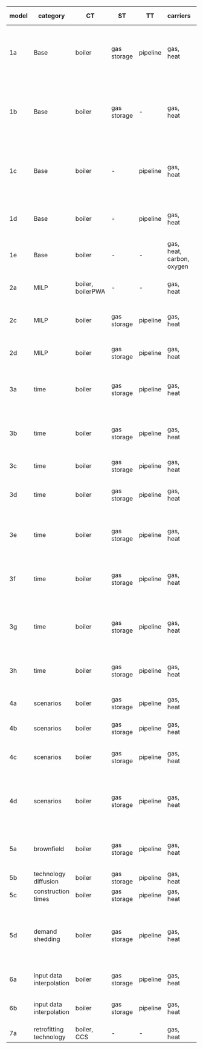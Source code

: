 | **model** | **category**             | **CT**            | **ST**      | **TT**   | **carriers**              | **nodes** | **intra-year** | **inter-year**        | **responsible** | **comment**                                                           |
|-----------|--------------------------|-------------------|-------------|----------|---------------------------|-----------|----------------|-----------------------|----------------|-----------------------------------------------------------------------|
| 1a        | Base                     | boiler            | gas storage | pipeline | gas, heat                 | 2         | 2 TS           | 1 year                | AG             | basic functionality of conversion, storage, transport  technology     |
| 1b        | Base                     | boiler            | gas storage | -        | gas, heat                 | 2         | 2 TS           | 1 year                | LK, AG         | energy system without transport technology, energy to power ratio 1h  |
| 1c        | Base                     | boiler            | -           | pipeline | gas, heat                 | 2         | 1 TS           | 1 year                | LK, AG         | energy system without storage technologies, no transport loss         |
| 1d        | Base                     | boiler            | -           | pipeline | gas, heat                 | 2         | 1 TS           | 1 year                | AG             | transport technology with exponential loss                            |
| 1e        | Base                     | boiler            | -           | -        | gas, heat, carbon, oxygen | 2         | 1 TS           | 1 year                | AG             | 2 input and output carriers                                           |
| 2a        | MILP                     | boiler, boilerPWA | -           | -        | gas, heat                 | 2         | 1 TS           | 1 year                | AG             | conver techs with and without PWA capex                               |
| 2c        | MILP                     | boiler            | gas storage | pipeline | gas, heat                 | 2         | 3 TS           | 1 year                | JM             | min load for all technology types                                     |
| 2d        | MILP                     | boiler            | gas storage | pipeline | gas, heat                 | 2         | 2 TS           | 1 year                | JM             | min capacity for all technoloty types                                 |
| 3a        | time                     | boiler            | gas storage | pipeline | gas, heat                 | 2         | full TS        | 1 year                | JM             | Capacity, Opex yearly depend on maximum demand                        |
| 3b        | time                     | boiler            | gas storage | pipeline | gas, heat                 | 2         | full TS, agg.  | 1 year                | JM             | No values tested. TSA yields different values each run.               |
| 3c        | time                     | boiler            | gas storage | pipeline | gas, heat                 | 2         | 1 TS           | 3 years, PF           | JM             |                                                                       |
| 3d        | time                     | boiler            | gas storage | pipeline | gas, heat                 | 2         | 1 TS           | 3 years, 1 year MF    | JM             | Only Results object is tested: Capacity & Addition                    |
| 3e        | time                     | boiler            | gas storage | pipeline | gas, heat                 | 2         | 1 TS           | 3 years, 2 year MF    | JM             | Only Results object is tested: Capacity & Addition                    |
| 3f        | time                     | boiler            | gas storage | pipeline | gas, heat                 | 2         | full TS, agg   | 3 years, PF           | JM             | No values tested. TSA yields different values each run.               |
| 3g        | time                     | boiler            | gas storage | pipeline | gas, heat                 | 2         | full TS, agg   | 3 years, 2 year MF    | JM             | No values tested. TSA yields different values each run.               |
| 3h        | time                     | boiler            | gas storage | pipeline | gas, heat                 | 2         | 1 TS           | 3 years, PF, biannual | JB             | Test interval between years and related results.                      |
| 4a        | scenarios                | boiler            | gas storage | pipeline | gas, heat                 | 2         | 1 TS           | 1 year                | AG             | test general scenario behavior                                        |
| 4b        | scenarios                | boiler            | gas storage | pipeline | gas, heat                 | 2         | 1 TS           | 1 year                | AG             | test scenario set expansion                                           |
| 4c        | scenarios                | boiler            | gas storage | pipeline | gas, heat                 | 2         | 1 TS           | 1 year                | AG             | test scenarios for system and analysis                                |
| 4d        | scenarios                | boiler            | gas storage | pipeline | gas, heat                 | 2         | 1 TS           | 1 year                | AG             | test list expansion: scenario names, value changes, carrier exclusion |
| 5a        | brownfield               | boiler            | gas storage | pipeline | gas, heat                 | 2         | 1 TS           | 1 year                | JM             | Test capacity addition and capacities existing, also for energy       |
| 5b        | technology diffusion     | boiler            | gas storage | pipeline | gas, heat                 | 2         | 1 TS           | 3 years, PF           | JM             |                                                                       |
| 5c        | construction times       | boiler            | gas storage | pipeline | gas, heat                 | 2         | 1 TS           | 2 years, PF           | AG             |                                                                       |
| 5d        | demand shedding          | boiler            | gas storage | pipeline | gas, heat                 | 2         | 1 TS           | 1 year                | JB             | Test cost shed demand, shed demand, capacities (no transport loss)    |
| 6a        | input data interpolation | boiler            | gas storage | pipeline | gas, heat                 | 2         | 1 TS           | 3 years, PF           | LK             | interpolation of yearly input data                                    |
| 6b        | input data interpolation | boiler            | gas storage | pipeline | gas, heat                 | 2         | 1 TS           | 3 years, PF           | LK             | skip interpolation of yearly input data                               |
| 7a        | retrofitting technology  | boiler, CCS       | -           | -        | gas, heat                 | 2         | 1 TS           | 1 year                | AG             |                                                                       |
